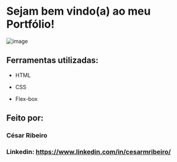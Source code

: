# Sejam bem vindo(a) ao meu Portfólio!

![image](https://i.imgur.com/pcBYEow.png)

## Ferramentas utilizadas:

* HTML

* CSS

* Flex-box

## Feito por:

### César Ribeiro

### Linkedin: https://www.linkedin.com/in/cesarmribeiro/